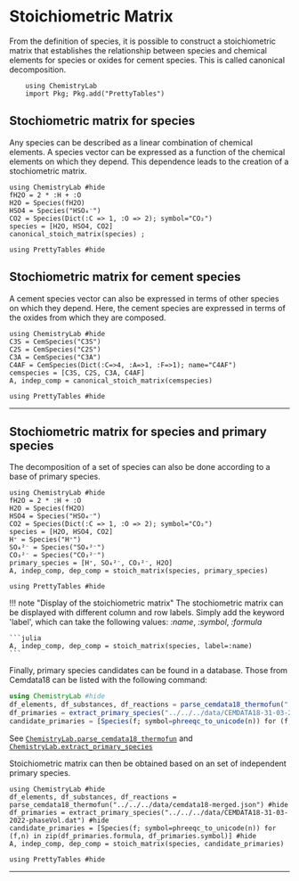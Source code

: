# Stoichiometric Matrix

From the definition of species, it is possible to construct a stoichiometric matrix that establishes the relationship between species and chemical elements for species or oxides for cement species. This is called canonical decomposition.

```@setup database_stoichiometry
    using ChemistryLab
    import Pkg; Pkg.add("PrettyTables")
```

## Stochiometric matrix for species

Any species can be described as a linear combination of chemical elements. A species vector can be expressed as a function of the chemical elements on which they depend. This dependence leads to the creation of a stochiometric matrix.


```@example
using ChemistryLab #hide
fH2O = 2 * :H + :O
H2O = Species(fH2O)
HSO4 = Species("HSO₄⁻")
CO2 = Species(Dict(:C => 1, :O => 2); symbol="CO₂")
species = [H2O, HSO4, CO2]
canonical_stoich_matrix(species) ;

using PrettyTables #hide
```

## Stochiometric matrix for cement species

A cement species vector can also be expressed in terms of other species on which they depend. Here, the cement species are expressed in terms of the oxides from which they are composed.

```@example stoich
using ChemistryLab #hide
C3S = CemSpecies("C3S")
C2S = CemSpecies("C2S")
C3A = CemSpecies("C3A")
C4AF = CemSpecies(Dict(:C=>4, :A=>1, :F=>1); name="C4AF")
cemspecies = [C3S, C2S, C3A, C4AF]
A, indep_comp = canonical_stoich_matrix(cemspecies)

using PrettyTables #hide
```

---

## Stochiometric matrix for species and primary species

The decomposition of a set of species can also be done according to a base of primary species.

```@example stoich
using ChemistryLab #hide
fH2O = 2 * :H + :O
H2O = Species(fH2O)
HSO4 = Species("HSO₄⁻")
CO2 = Species(Dict(:C => 1, :O => 2); symbol="CO₂")
species = [H2O, HSO4, CO2]
H⁺ = Species("H⁺")
SO₄²⁻ = Species("SO₄²⁻")
CO₃²⁻ = Species("CO₃²⁻")
primary_species = [H⁺, SO₄²⁻, CO₃²⁻, H2O]
A, indep_comp, dep_comp = stoich_matrix(species, primary_species)

using PrettyTables #hide
```

!!! note "Display of the stoichiometric matrix"
    The stochiometric matrix can be displayed with different column and row labels. Simply add the keyword 'label', which can take the following values: *:name*, *:symbol*, *:formula*

    ```julia
    A, indep_comp, dep_comp = stoich_matrix(species, label=:name)
    ```

Finally, primary species candidates can be found in a database. Those from Cemdata18 can be listed with the following command:

```julia
using ChemistryLab #hide
df_elements, df_substances, df_reactions = parse_cemdata18_thermofun("../../../data/cemdata18-merged.json") #hide
df_primaries = extract_primary_species("../../../data/CEMDATA18-31-03-2022-phaseVol.dat")
candidate_primaries = [Species(f; symbol=phreeqc_to_unicode(n)) for (f,n) in zip(df_primaries.formula, df_primaries.symbol)]
```
See [`ChemistryLab.parse_cemdata18_thermofun`](@ref) and [`ChemistryLab.extract_primary_species`](@ref)

Stoichiometric matrix can then be obtained based on an set of independent primary species.

```@example stoich
using ChemistryLab #hide
df_elements, df_substances, df_reactions = parse_cemdata18_thermofun("../../../data/cemdata18-merged.json") #hide
df_primaries = extract_primary_species("../../../data/CEMDATA18-31-03-2022-phaseVol.dat") #hide
candidate_primaries = [Species(f; symbol=phreeqc_to_unicode(n)) for (f,n) in zip(df_primaries.formula, df_primaries.symbol)] #hide
A, indep_comp, dep_comp = stoich_matrix(species, candidate_primaries)

using PrettyTables #hide
```




---